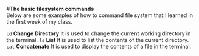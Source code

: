 #**The basic filesystem commands** <br> 
Below are some examples of how to command file system that I learned in the first week of my class.<br>

```cd``` **Change Directory**
It is used to change the current working directory in the terminal.
```ls``` **List**
It is used to list the contents of the current directory.
```cat``` **Concatenate**
It is used to display the contents of a file in the terminal.
 
